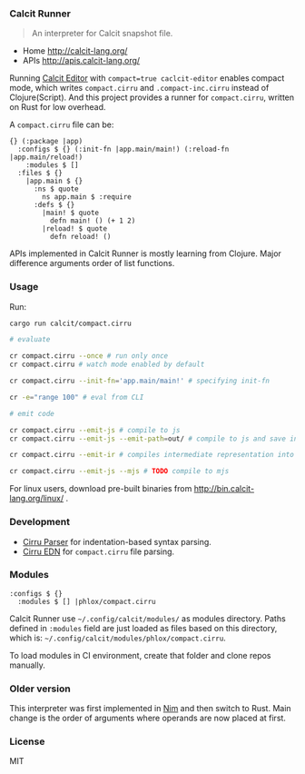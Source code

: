 ### Calcit Runner

> An interpreter for Calcit snapshot file.

- Home http://calcit-lang.org/
- APIs http://apis.calcit-lang.org/

Running [Calcit Editor](https://github.com/Cirru/calcit-editor#compact-output) with `compact=true caclcit-editor` enables compact mode,
which writes `compact.cirru` and `.compact-inc.cirru` instead of Clojure(Script).
And this project provides a runner for `compact.cirru`, written on Rust for low overhead.

A `compact.cirru` file can be:

```cirru
{} (:package |app)
  :configs $ {} (:init-fn |app.main/main!) (:reload-fn |app.main/reload!)
    :modules $ []
  :files $ {}
    |app.main $ {}
      :ns $ quote
        ns app.main $ :require
      :defs $ {}
        |main! $ quote
          defn main! () (+ 1 2)
        |reload! $ quote
          defn reload! ()
```

APIs implemented in Calcit Runner is mostly learning from Clojure. Major difference arguments order of list functions.

### Usage

Run:

```bash
cargo run calcit/compact.cirru

# evaluate

cr compact.cirru --once # run only once
cr compact.cirru # watch mode enabled by default

cr compact.cirru --init-fn='app.main/main!' # specifying init-fn

cr -e="range 100" # eval from CLI

# emit code

cr compact.cirru --emit-js # compile to js
cr compact.cirru --emit-js --emit-path=out/ # compile to js and save in `out/`

cr compact.cirru --emit-ir # compiles intermediate representation into program-ir.json

cr compact.cirru --emit-js --mjs # TODO compile to mjs
```

For linux users, download pre-built binaries from http://bin.calcit-lang.org/linux/ .

### Development

- [Cirru Parser](https://github.com/Cirru/parser.rs) for indentation-based syntax parsing.
- [Cirru EDN](https://github.com/Cirru/cirru-edn.rs) for `compact.cirru` file parsing.

### Modules

```cirru
:configs $ {}
  :modules $ [] |phlox/compact.cirru
```

Calcit Runner use `~/.config/calcit/modules/` as modules directory.
Paths defined in `:modules` field are just loaded as files based on this directory,
which is: `~/.config/calcit/modules/phlox/compact.cirru`.

To load modules in CI environment, create that folder and clone repos manually.

### Older version

This interpreter was first implemented in [Nim](https://github.com/calcit-lang/calcit-runner) and then switch to Rust. Main change is the order of arguments where operands are now placed at first.

### License

MIT
